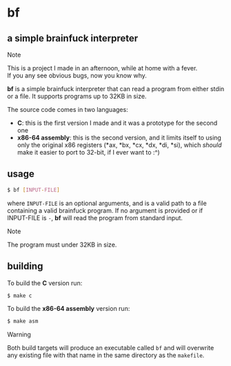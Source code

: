 # bf
## a simple brainfuck interpreter

> [!NOTE]
> This is a project I made in an afternoon, while at home with a fever.  
> If you any see obvious bugs, now you know why.

**bf** is a simple brainfuck interpreter that can read a program from either stdin
or a file. It supports programs up to 32KB in size.  

The source code comes in two languages:
- **C**: this is the first version I made and it was a prototype for the second one
- **x86-64 assembly**: this is the second version, and it limits itself to using only
the original x86 registers (\*ax, \*bx, \*cx, \*dx, \*di, \*si), which *should* make
it easier to port to 32-bit, if I ever want to :^)

## usage

```bash
$ bf [INPUT-FILE]
```

where `INPUT-FILE` is an optional arguments, and is a valid path to a file containing
a valid brainfuck program. If no argument is provided or if INPUT-FILE is `-`, **bf**
will read the program from standard input.

> [!NOTE]
> The program must under 32KB in size.

## building

To build the **C** version run:
```bash
$ make c
```

To build the **x86-64 assembly** version run:
```bash
$ make asm
```

> [!WARNING]
> Both build targets will produce an executable called `bf` and will overwrite any
> existing file with that name in the same directory as the `makefile`.
